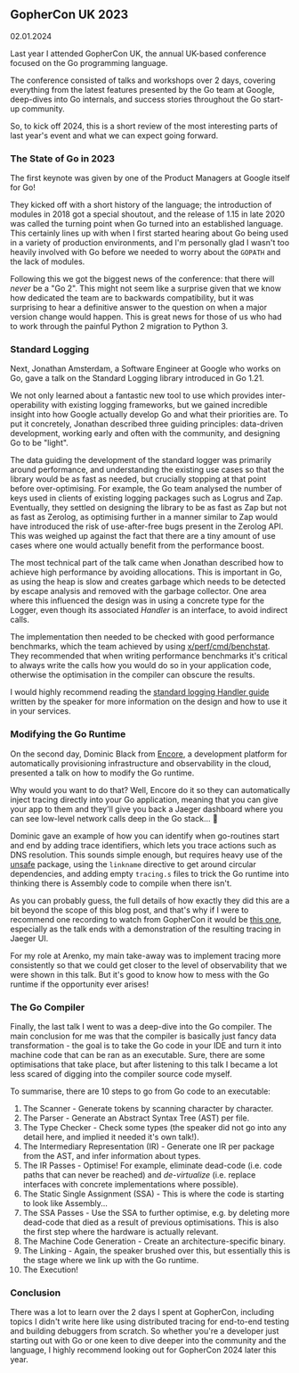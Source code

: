## GopherCon UK 2023

02.01.2024

Last year I attended GopherCon UK, the annual UK-based conference focused on the Go programming language.

The conference consisted of talks and workshops over 2 days, covering everything from the latest features presented by the Go team at Google, deep-dives into Go internals, and success stories throughout the Go start-up community.

So, to kick off 2024, this is a short review of the most interesting parts of last year's event and what we can expect going forward.

### The State of Go in 2023

The first keynote was given by one of the Product Managers at Google itself for Go!

They kicked off with a short history of the language; the introduction of modules in 2018 got a special shoutout, and the release of 1.15 in late 2020 was called the turning point when Go turned into an established language. This certainly lines up with when I first started hearing about Go being used in a variety of production environments, and I'm personally glad I wasn't too heavily involved with Go before we needed to worry about the `GOPATH` and the lack of modules.

Following this we got the biggest news of the conference: that there will *never* be a "Go 2". This might not seem like a surprise given that we know how dedicated the team are to backwards compatibility, but it was surprising to hear a definitive answer to the question on when a major version change would happen. This is great news for those of us who had to work through the painful Python 2 migration to Python 3.

### Standard Logging

Next, Jonathan Amsterdam, a Software Engineer at Google who works on Go, gave a talk on the Standard Logging library introduced in Go 1.21.

We not only learned about a fantastic new tool to use which provides inter-operability with existing logging frameworks, but we gained incredible insight into how Google actually develop Go and what their priorities are. To put it concretely, Jonathan described three guiding principles: data-driven development, working early and often with the community, and designing Go to be "light".

The data guiding the development of the standard logger was primarily around performance, and understanding the existing use cases so that the library would be as fast as needed, but crucially stopping at that point before over-optimising. For example, the Go team analysed the number of keys used in clients of existing logging packages such as Logrus and Zap. Eventually, they settled on designing the library to be as fast as Zap but not as fast as Zerolog, as optimising further in a manner similar to Zap would have introduced the risk of use-after-free bugs present in the Zerolog API. This was weighed up against the fact that there are a tiny amount of use cases where one would actually benefit from the performance boost. 

The most technical part of the talk came when Jonathan described how to achieve high performance by avoiding allocations. This is important in Go, as using the heap is slow and creates garbage which needs to be detected by escape analysis and removed with the garbage collector. One area where this influenced the design was in using a concrete type for the Logger, even though its associated *Handler* is an interface, to avoid indirect calls.

The implementation then needed to be checked with good performance benchmarks, which the team achieved by using [x/perf/cmd/benchstat](https://pkg.go.dev/golang.org/x/perf@v0.0.0-20231127181059-b53752263861/cmd/benchstat). They recommended that when writing performance benchmarks it's critical to always write the calls how you would do so in your application code, otherwise the optimisation in the compiler can obscure the results.

I would highly recommend reading the [standard logging Handler guide](https://pkg.go.dev/golang.org/x/example/slog-handler-guide#section-readme) written by the speaker for more information on the design and how to use it in your services.

### Modifying the Go Runtime

On the second day, Dominic Black from [Encore](https://encore.dev/), a development platform for automatically provisioning infrastructure and observability in the cloud, presented a talk on how to modify the Go runtime.

Why would you want to do that? Well, Encore do it so they can automatically inject tracing directly into your Go application, meaning that you can give your app to them and they'll give you back a Jaeger dashboard where you can see low-level network calls deep in the Go stack... 🤯

Dominic gave an example of how you can identify when go-routines start and end by adding trace identifiers, which lets you trace actions such as DNS resolution. This sounds simple enough, but requires heavy use of the [unsafe](https://pkg.go.dev/unsafe) package, using the `linkname` directive to get around circular dependencies, and adding empty `tracing.s` files to trick the Go runtime into thinking there is Assembly code to compile when there isn't.

As you can probably guess, the full details of how exactly they did this are a bit beyond the scope of this blog post, and that's why if I were to recommend one recording to watch from GopherCon it would be [this one](https://www.youtube.com/watch?v=MRZU5J29Rys), especially as the talk ends with a demonstration of the resulting tracing in Jaeger UI.

For my role at Arenko, my main take-away was to implement tracing more consistently so that we could get closer to the level of observability that we were shown in this talk. But it's good to know how to mess with the Go runtime if the opportunity ever arises!

### The Go Compiler

Finally, the last talk I went to was a deep-dive into the Go compiler. The main conclusion for me was that the compiler is basically just fancy data transformation - the goal is to take the Go code in your IDE and turn it into machine code that can be ran as an executable. Sure, there are some optimisations that take place, but after listening to this talk I became a lot less scared of digging into the compiler source code myself.

To summarise, there are 10 steps to go from Go code to an executable:

1. The Scanner - Generate tokens by scanning character by character.
2. The Parser - Generate an Abstract Syntax Tree (AST) per file.
3. The Type Checker - Check some types (the speaker did not go into any detail here, and implied it needed it's own talk!).
4. The Intermediary Representation (IR) - Generate one IR per package from the AST, and infer information about types.
5. The IR Passes - Optimise! For example, eliminate dead-code (i.e. code paths that can never be reached) and *de-virtualize* (i.e. replace interfaces with concrete implementations where possible).
6. The Static Single Assignment (SSA) - This is where the code is starting to look like Assembly...
7. The SSA Passes - Use the SSA to further optimise, e.g. by deleting more dead-code that died as a result of previous optimisations. This is also the first step where the hardware is actually relevant.
8. The Machine Code Generation - Create an architecture-specific binary.
9. The Linking - Again, the speaker brushed over this, but essentially this is the stage where we link up with the Go runtime.
10. The Execution!

### Conclusion

There was a lot to learn over the 2 days I spent at GopherCon, including topics I didn't write here like using distributed tracing for end-to-end testing and building debuggers from scratch. So whether you're a developer just starting out with Go or one keen to dive deeper into the community and the language, I highly recommend looking out for GopherCon 2024 later this year.
